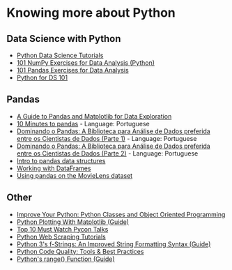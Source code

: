 # Knowing more about Python

## Data Science with Python
* [Python Data Science Tutorials](https://realpython.com/tutorials/data-science/)
* [101 NumPy Exercises for Data Analysis (Python)](https://www.machinelearningplus.com/python/101-numpy-exercises-python/)
* [101 Pandas Exercises for Data Analysis](https://www.machinelearningplus.com/python/101-pandas-exercises-python/)
* [Python for DS 101](https://notebooks.azure.com/gabriel19913/libraries/PythonDS101)

## Pandas
* [A Guide to Pandas and Matplotlib for Data Exploration](https://towardsdatascience.com/a-guide-to-pandas-and-matplotlib-for-data-exploration-56fad95f951c)
* [10 Minutes to pandas](https://pandas.pydata.org/pandas-docs/stable/10min.html) - Language: Portuguese
* [Dominando o Pandas: A Biblioteca para Análise de Dados preferida entre os Cientistas de Dados (Parte 1)](http://minerandodados.com.br/index.php/2017/09/26/python-para-analise-de-dados/) - Language: Portuguese
* [Dominando o Pandas: A Biblioteca para Análise de Dados preferida entre os Cientistas de Dados (Parte 2)](http://minerandodados.com.br/index.php/2017/11/10/dominando-o-pandas-datascience-dozero/) - Language: Portuguese
* [Intro to pandas data structures](http://www.gregreda.com/2013/10/26/intro-to-pandas-data-structures/)
* [Working with DataFrames](http://www.gregreda.com/2013/10/26/working-with-pandas-dataframes/)
* [Using pandas on the MovieLens dataset](http://www.gregreda.com/2013/10/26/using-pandas-on-the-movielens-dataset/)

## Other
* [Improve Your Python: Python Classes and Object Oriented Programming](https://jeffknupp.com/blog/2014/06/18/improve-your-python-python-classes-and-object-oriented-programming/)
* [Python Plotting With Matplotlib (Guide)](https://realpython.com/python-matplotlib-guide/)
* [Top 10 Must Watch Pycon Talks](https://realpython.com/must-watch-pycon-talks/)
* [Python Web Scraping Tutorials](https://realpython.com/tutorials/web-scraping/)
* [Python 3's f-Strings: An Improved String Formatting Syntax (Guide)](https://realpython.com/python-f-strings/)
* [Python Code Quality: Tools & Best Practices](https://realpython.com/python-code-quality/)
* [Python's range() Function (Guide)](https://realpython.com/python-range/)

